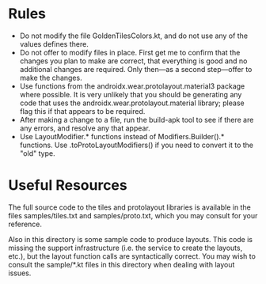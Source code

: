 # Rules

- Do not modify the file GoldenTilesColors.kt, and do not use any of the values defines there.
- Do not offer to modify files in place. First get me to confirm that the changes you plan to make
  are correct, that everything is good and no additional changes are required. Only then—as a second
  step—offer to make the
  changes.
- Use functions from the androidx.wear.protolayout.material3 package where possible. It is very
  unlikely that you should be generating any code that uses the androidx.wear.protolayout.material
  library; please flag this if that appears to be required.
- After making a change to a file, run the build-apk tool to see if there are any errors, and
  resolve any that appear.
- Use LayoutModifier.* functions instead of Modifiers.Builder().* functions. Use
  .toProtoLayoutModifiers() if you need to convert it to the "old" type.

# Useful Resources

The full source code to the tiles and protolayout libraries is available in the files
samples/tiles.txt and samples/proto.txt, which you may consult for your
reference.

Also in this directory is some sample code to produce layouts. This code is missing the support
infrastructure (i.e. the service to create the layouts, etc.), but the layout function calls are
syntactically correct. You may wish to consult the sample/*.kt files in this directory when dealing
with layout issues.  
